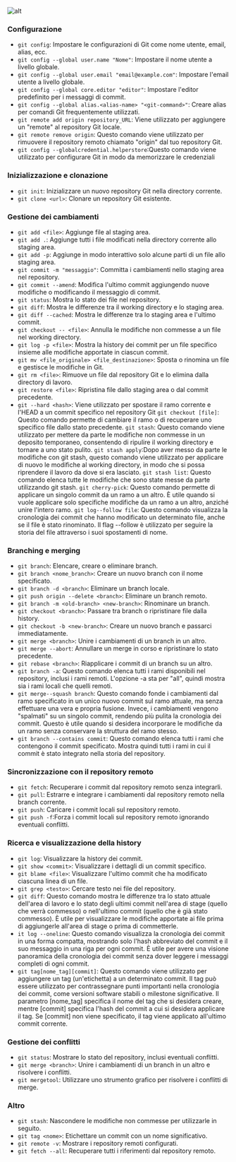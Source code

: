 ![alt](https://i.ibb.co/mDcVL6Z/Git.png)

### Configurazione

- `git config`: Impostare le configurazioni di Git come nome utente, email, alias, ecc.
- `git config --global user.name "Nome"`: Impostare il nome utente a livello globale.
- `git config --global user.email "email@example.com"`: Impostare l'email utente a livello globale.
- `git config --global core.editor "editor"`: Impostare l'editor predefinito per i messaggi di commit.
- `git config --global alias.<alias-name> "<git-command>"`: Creare alias per comandi Git frequentemente utilizzati.
- `git remote add origin repository_URL`: Viene utilizzato per aggiungere un "remote" al repository Git locale.
- `git remote remove origin`: Questo comando viene utilizzato per rimuovere il repository remoto chiamato "origin" dal tuo repository Git.
- `git config --globalcredential.helperstore`:Questo comando viene utilizzato per configurare Git in modo da memorizzare le credenziali

### Inizializzazione e clonazione

- `git init`: Inizializzare un nuovo repository Git nella directory corrente.
- `git clone <url>`: Clonare un repository Git esistente.

### Gestione dei cambiamenti

- `git add <file>`: Aggiunge file al staging area.
- `git add .`: Aggiunge tutti i file modificati nella directory corrente allo staging area.
- `git add -p`: Aggiunge in modo interattivo solo alcune parti di un file allo staging area.
- `git commit -m "messaggio"`: Committa i cambiamenti nello staging area nel repository.
- `git commit --amend`: Modifica l'ultimo commit aggiungendo nuove modifiche o modificando il messaggio di commit.
- `git status`: Mostra lo stato dei file nel repository.
- `git diff`: Mostra le differenze tra il working directory e lo staging area.
- `git diff --cached`: Mostra le differenze tra lo staging area e l'ultimo commit.
- `git checkout -- <file>`: Annulla le modifiche non commesse a un file nel working directory.
- `git log -p <file>`: Mostra la history dei commit per un file specifico insieme alle modifiche apportate in ciascun commit.
- `git mv <file_originale> <file_destinazione>`: Sposta o rinomina un file e gestisce le modifiche in Git.
- `git rm <file>`: Rimuove un file dal repository Git e lo elimina dalla directory di lavoro.
- `git restore <file>`: Ripristina file dallo staging area o dal commit precedente.
- `git --hard <hash>`: Viene utilizzato per spostare il ramo corrente e l'HEAD a un commit specifico nel repository Git
`git checkout [file]`: Questo comando permette di cambiare il ramo o di recuperare uno specifico file dallo stato precedente. 
`git stash`: Questo comando viene utilizzato per mettere da parte le modifiche non commesse in un deposito temporaneo, consentendo di ripulire il working directory e tornare a uno stato pulito.
`git stash apply`:Dopo aver messo da parte le modifiche con git stash, questo comando viene utilizzato per applicare di nuovo le modifiche al working directory, in modo che si possa riprendere il lavoro da dove si era lasciato.
`git stash list`: Questo comando elenca tutte le modifiche che sono state messe da parte utilizzando git stash.
`git cherry-pick`: Questo comando permette di applicare un singolo commit da un ramo a un altro. È utile quando si vuole applicare solo specifiche modifiche da un ramo a un altro, anziché unire l'intero ramo.
`git log--follow file`: Questo comando visualizza la cronologia dei commit che hanno modificato un determinato file, anche se il file è stato rinominato. Il flag --follow è utilizzato per seguire la storia del file attraverso i suoi spostamenti di nome.


### Branching e merging

- `git branch`: Elencare, creare o eliminare branch.
- `git branch <nome_branch>`: Creare un nuovo branch con il nome specificato.
- `git branch -d <branch>`: Eliminare un branch locale.
- `git push origin --delete <branch>`: Eliminare un branch remoto.
- `git branch -m <old-branch> <new-branch>`: Rinominare un branch.
- `git checkout <branch>`: Passare tra branch o ripristinare file dalla history.
- `git checkout -b <new-branch>`: Creare un nuovo branch e passarci immediatamente.
- `git merge <branch>`: Unire i cambiamenti di un branch in un altro.
- `git merge --abort`: Annullare un merge in corso e ripristinare lo stato precedente.
- `git rebase <branch>`: Riapplicare i commit di un branch su un altro.
- `git branch -a`: Questo comando elenca tutti i rami disponibili nel repository, inclusi i rami remoti. L'opzione -a sta per "all", quindi mostra sia i rami locali che quelli remoti.
- `git merge--squash branch`: Questo comando fonde i cambiamenti dal ramo specificato in un unico nuovo commit sul ramo attuale, ma senza effettuare una vera e propria fusione. Invece, i cambiamenti vengono "spalmati" su un singolo commit, rendendo più pulita la cronologia dei commit. Questo è utile quando si desidera incorporare le modifiche da un ramo senza conservare la struttura del ramo stesso.
- `git branch --contains commit`: Questo comando elenca tutti i rami che contengono il commit specificato. Mostra quindi tutti i rami in cui il commit è stato integrato nella storia del repository.


### Sincronizzazione con il repository remoto

- `git fetch`: Recuperare i commit dal repository remoto senza integrarli.
- `git pull`: Estrarre e integrare i cambiamenti dal repository remoto nella branch corrente.
- `git push`: Caricare i commit locali sul repository remoto.
- `git push -f`:Forza i commit locali sul repository remoto ignorando eventuali conflitti.

### Ricerca e visualizzazione della history

- `git log`: Visualizzare la history dei commit.
- `git show <commit>`: Visualizzare i dettagli di un commit specifico.
- `git blame <file>`: Visualizzare l'ultimo commit che ha modificato ciascuna linea di un file.
- `git grep <testo>`: Cercare testo nei file del repository.
- `git diff`: Questo comando mostra le differenze tra lo stato attuale dell'area di lavoro e lo stato degli ultimi commit nell'area di stage (quello che verrà commesso) o nell'ultimo commit (quello che è già stato commesso). È utile per visualizzare le modifiche apportate ai file prima di aggiungerle all'area di stage o prima di commetterle.
- `it log --oneline`: Questo comando visualizza la cronologia dei commit in una forma compatta, mostrando solo l'hash abbreviato del commit e il suo messaggio in una riga per ogni commit. È utile per avere una visione panoramica della cronologia dei commit senza dover leggere i messaggi completi di ogni commit.
- `git tag[nome_tag][commit]`: Questo comando viene utilizzato per aggiungere un tag (un'etichetta) a un determinato commit. Il tag può essere utilizzato per contrassegnare punti importanti nella cronologia dei commit, come versioni software stabili o milestone significative. Il parametro [nome_tag] specifica il nome del tag che si desidera creare, mentre [commit] specifica l'hash del commit a cui si desidera applicare il tag. Se [commit] non viene specificato, il tag viene applicato all'ultimo commit corrente.

### Gestione dei conflitti

- `git status`: Mostrare lo stato del repository, inclusi eventuali conflitti.
- `git merge <branch>`: Unire i cambiamenti di un branch in un altro e risolvere i conflitti.
- `git mergetool`: Utilizzare uno strumento grafico per risolvere i conflitti di merge.

### Altro

- `git stash`: Nascondere le modifiche non commesse per utilizzarle in seguito.
- `git tag <nome>`: Etichettare un commit con un nome significativo.
- `git remote -v`: Mostrare i repository remoti configurati.
- `git fetch --all`: Recuperare tutti i riferimenti dal repository remoto.

